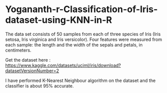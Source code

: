 # Yogananth-r-Classification-of-Iris-dataset-using-KNN-in-R

The data set consists of 50 samples from each of three species of Iris (Iris setosa, Iris virginica and Iris versicolor). Four features were measured from each sample: the length and the width of the sepals and petals, in centimeters.

Get the dataset here : https://www.kaggle.com/datasets/uciml/iris/download?datasetVersionNumber=2

I have performed K-Nearest Neighbour algorithm on the dataset and the classifier is about 95% accurate.
